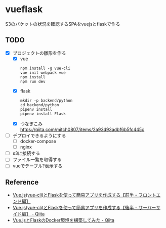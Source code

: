 vueflask
=====================

S3のバケットの状況を確認するSPAをvuejsとflaskで作る

## TODO

- [x] プロジェクトの雛形を作る
    - [x] vue
        ```
        npm install -g vue-cli
        vue init webpack vue
        npm install
        npm run dev
        ```
    - [x] flask
        ```
        mkdir -p backend/python
        cd backend/python
        pipenv install
        pipenv install Flask
        ```
    - [x] つなぎこみ
        https://qiita.com/mitch0807/items/2a93d93adbf6b5fc445c
- [ ] デプロイできるようにする
    - [ ] docker-compose
    - [ ] nginx
- [ ] s3に接続する
- [ ] ファイル一覧を取得する
- [ ] vueでテーブル?表示する

## Reference
* [Vue.js(vue-cli)とFlaskを使って簡易アプリを作成する【前半 - フロントエンド編】](https://qiita.com/mitch0807/items/2a93d93adbf6b5fc445c)
* [Vue.js(vue-cli)とFlaskを使って簡易アプリを作成する【後半 - サーバーサイド編】 - Qiita](https://qiita.com/mitch0807/items/c2e84beee6c9a61e86cd)
* [Vue.jsとFlaskのDocker環境を構築してみた - Qiita](https://qiita.com/kouchanne/items/417bad58633cc4262012)

